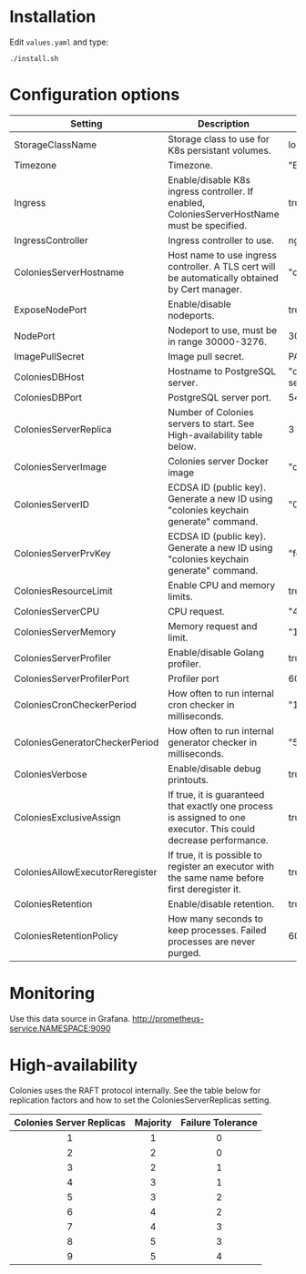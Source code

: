 # Installation
Edit `values.yaml` and type:

```console
./install.sh
```

# Configuration options
| Setting                         | Description                                                                                                      | Example value                        |
| ---                             | -----------                                                                                                      | ---                                  |
| StorageClassName                | Storage class to use for K8s persistant volumes.                                                                 | local-path, longhorn, ebs-sc         |
| Timezone                        | Timezone.                                                                                                        | "Europe/Stockholm"                   |
| Ingress                         | Enable/disable K8s ingress controller. If enabled, ColoniesServerHostName must be specified.                     | true/false                           |
| IngressController               | Ingress controller to use.                                                                                       | nginx or traefik                     |
| ColoniesServerHostname          | Host name to use ingress controller. A TLS cert will be automatically obtained by Cert manager.                  | "colones.colonyos.io"                |
| ExposeNodePort                  | Enable/disable nodeports.                                                                                        | true/false                           |
| NodePort                        | Nodeport to use, must be in range 30000-3276.                                                                    | 30000                                |
| ImagePullSecret                 | Image pull secret.                                                                                               | PASSWORD                             |
| ColoniesDBHost                  | Hostname to PostgreSQL server.                                                                                   | "colonies-postgres-service.colonyos" |
| ColoniesDBPort                  | PostgreSQL server port.                                                                                          | 5432                                 |
| ColoniesServerReplica           | Number of Colonies servers to start. See High-availability table below.                                          | 3                                    |
| ColoniesServerImage             | Colonies server Docker image                                                                                     | "colonyos/colonies:latest"           |
| ColoniesServerID                | ECDSA ID (public key). Generate a new ID using "colonies keychain generate" command.                             | "03923d531c54e27f81fac54f....."      |
| ColoniesServerPrvKey            | ECDSA ID (public key). Generate a new ID using "colonies keychain generate" command.                             | "fcc79953661592dc34d30004....."      |
| ColoniesResourceLimit           | Enable CPU and memory limits.                                                                                    | true/false                           |
| ColoniesServerCPU               | CPU request.                                                                                                     | "4000m"                              |
| ColoniesServerMemory            | Memory request and limit.                                                                                        | "16000Mi"                            |
| ColoniesServerProfiler          | Enable/disable Golang profiler.                                                                                  | true/false                           |
| ColoniesServerProfilerPort      | Profiler port                                                                                                    | 6060                                 |
| ColoniesCronCheckerPeriod       | How often to run internal cron checker in milliseconds.                                                          | "1000"                               |
| ColoniesGeneratorCheckerPeriod  | How often to run internal generator checker in milliseconds.                                                     | "500"                                |
| ColoniesVerbose                 | Enable/disable debug printouts.                                                                                  | true/false                           |
| ColoniesExclusiveAssign         | If true, it is guaranteed that exactly one process is assigned to one executor. This could decrease performance. | true/false                           |
| ColoniesAllowExecutorReregister | If true, it is possible to register an executor with the same name before first deregister it.                   | true/false                           |
| ColoniesRetention               | Enable/disable retention.                                                                                        | true/false                           |
| ColoniesRetentionPolicy         | How many seconds to keep processes. Failed processes are never purged.                                           | 604800                               |

# Monitoring
Use this data source in Grafana.
http://prometheus-service.NAMESPACE:9090

# High-availability
Colonies uses the RAFT protocol internally. See the table below for replication factors and how to set the ColoniesServerReplicas setting. 

| Colonies Server Replicas | Majority | Failure Tolerance |
|:------------------------:|:--------:|:-----------------:|
|            1             |    1     |         0         |
|            2             |    2     |         0         |
|            3             |    2     |         1         |
|            4             |    3     |         1         |
|            5             |    3     |         2         |
|            6             |    4     |         2         |
|            7             |    4     |         3         |
|            8             |    5     |         3         |
|            9             |    5     |         4         |
